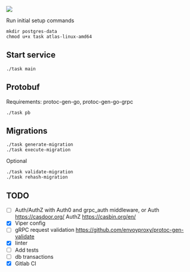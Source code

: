 ![](https://s1.gifyu.com/images/nLJguQ9---Imgur.gif)


Run initial setup commands

```
mkdir postgres-data
chmod u+x task atlas-linux-amd64
```

## Start service

`./task main`

## Protobuf

Requirements: protoc-gen-go, protoc-gen-go-grpc

```
./task pb
```

## Migrations
```
./task generate-migration
./task execute-migration
```

Optional 
```
./task validate-migration
./task rehash-migration
```

## TODO

- [ ] Auth/AuthZ with Auth0 and grpc_auth middleware, or Auth https://casdoor.org/ AuthZ https://casbin.org/en/
- [x] Viper config
- [ ] gRPC request validation https://github.com/envoyproxy/protoc-gen-validate
- [x] linter
- [ ] Add tests
- [ ] db transactions
- [x] Gitlab CI